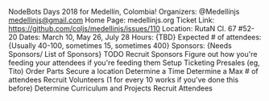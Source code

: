 NodeBots Days 2018 for Medellín, Colombia!
Organizers: @Medellínjs medellinjs@gmail.com
Home Page: medellinjs.org
Ticket Link: https://github.com/coljs/medellinjs/issues/110
Location: RutaN Cl. 67 #52-20
Dates: March 10, May 26, July 28
Hours: {TBD}
Expected # of attendees: {Usually 40-100, sometimes 15, sometimes 400}
Sponsors: {Needs Sponsors/ List of Sponsors}
TODO
 Recruit Sponsors
 Figure out how you're feeding your attendees if you're feeding them
 Setup Ticketing Presales (eg, Tito)
 Order Parts
 Secure a location
 Determine a Time
 Determine a Max # of attendees
 Recruit Volunteers (1 for every 10 works if you've done this before)
 Determine Curriculum and Projects
 Recruit Attendees
